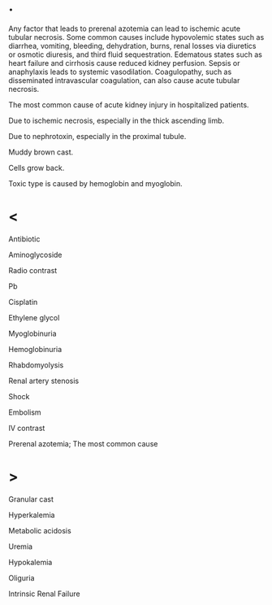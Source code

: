 # .

Any factor that leads to prerenal azotemia can lead to ischemic acute tubular necrosis. Some common causes include hypovolemic states such as diarrhea, vomiting, bleeding, dehydration, burns, renal losses via diuretics or osmotic diuresis, and third fluid sequestration. Edematous states such as heart failure and cirrhosis cause reduced kidney perfusion. Sepsis or anaphylaxis leads to systemic vasodilation. Coagulopathy, such as disseminated intravascular coagulation, can also cause acute tubular necrosis.

The most common cause of acute kidney injury in hospitalized patients.

Due to ischemic necrosis, especially in the thick ascending limb.

Due to nephrotoxin, especially in the proximal tubule.

Muddy brown cast.

Cells grow back.

Toxic type is caused by hemoglobin and myoglobin.

# <

Antibiotic

Aminoglycoside

Radio contrast

Pb

Cisplatin

Ethylene glycol

Myoglobinuria

Hemoglobinuria

Rhabdomyolysis

Renal artery stenosis

Shock

Embolism

IV contrast

Prerenal azotemia; The most common cause

# >

Granular cast

Hyperkalemia

Metabolic acidosis

Uremia

Hypokalemia

Oliguria

Intrinsic Renal Failure
